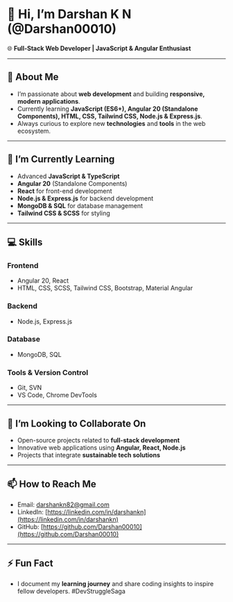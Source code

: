 # 👋 Hi, I’m Darshan K N (@Darshan00010)

🌐 **Full-Stack Web Developer | JavaScript & Angular Enthusiast**  

---

## 🔭 About Me
- I’m passionate about **web development** and building **responsive, modern applications**.
- Currently learning **JavaScript (ES6+), Angular 20 (Standalone Components), HTML, CSS, Tailwind CSS, Node.js & Express.js**.
- Always curious to explore new **technologies** and **tools** in the web ecosystem.

---

## 🌱 I’m Currently Learning
- Advanced **JavaScript & TypeScript**
- **Angular 20** (Standalone Components)
- **React** for front-end development
- **Node.js & Express.js** for backend development
- **MongoDB & SQL** for database management
- **Tailwind CSS & SCSS** for styling

---

## 💻 Skills
### Frontend
- Angular 20, React
- HTML, CSS, SCSS, Tailwind CSS, Bootstrap, Material Angular

### Backend
- Node.js, Express.js

### Database
- MongoDB, SQL

### Tools & Version Control
- Git, SVN
- VS Code, Chrome DevTools

---

## 🤝 I’m Looking to Collaborate On
- Open-source projects related to **full-stack development**
- Innovative web applications using **Angular, React, Node.js**
- Projects that integrate **sustainable tech solutions**

---

## 📫 How to Reach Me
- Email: [darshankn82@gmail.com](mailto:darshankn82@gmail.com)
- LinkedIn: [https://linkedin.com/in/darshankn](https://linkedin.com/in/darshankn)
- GitHub: [https://github.com/Darshan00010](https://github.com/Darshan00010)

---

## ⚡ Fun Fact
- I document my **learning journey** and share coding insights to inspire fellow developers. #DevStruggleSaga

